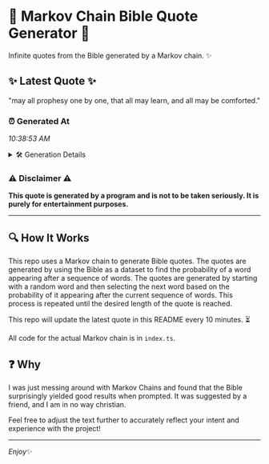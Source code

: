 # 📖 Markov Chain Bible Quote Generator 📖

Infinite quotes from the Bible generated by a Markov chain. ✨

## ✨ Latest Quote ✨
"may all prophesy one by one, that all may learn, and all may be comforted."

### ⏰ Generated At
*10:38:53 AM*

<details>
    <summary>🛠️ Generation Details</summary>
    <p>
        <strong>🌱 Seed:</strong> may<br>
        <strong>🔄 Iterations:</strong> 14<br>
        <strong>📜 Context History:</strong><br>[ may ]: all<br>[ may, all ]: prophesy<br>[ may, all, prophesy ]: one<br>[ may, all, prophesy, one ]: by<br>[ may, all, prophesy, one, by ]: one,<br>[ may, all, prophesy, one, by, one, ]: that<br>[ all, prophesy, one, by, one,, that ]: all<br>[ prophesy, one, by, one,, that, all ]: may<br>[ one, by, one,, that, all, may ]: learn,<br>[ by, one,, that, all, may, learn, ]: and<br>[ one,, that, all, may, learn,, and ]: all<br>[ that, all, may, learn,, and, all ]: may<br>[ all, may, learn,, and, all, may ]: be<br>[ may, learn,, and, all, may, be ]: comforted.<br>
    </p>
</details>

### ⚠️ Disclaimer ⚠️
**This quote is generated by a program and is not to be taken seriously. It is purely for entertainment purposes.**

---

## 🔍 How It Works

This repo uses a Markov chain to generate Bible quotes. The quotes are generated by using the Bible as a dataset to find the probability of a word appearing after a sequence of words. The quotes are generated by starting with a random word and then selecting the next word based on the probability of it appearing after the current sequence of words. This process is repeated until the desired length of the quote is reached.

This repo will update the latest quote in this README every 10 minutes. ⏳

All code for the actual Markov chain is in `index.ts`.

## ❓ Why

I was just messing around with Markov Chains and found that the Bible surprisingly yielded good results when prompted. 
It was suggested by a friend, and I am in no way christian.

Feel free to adjust the text further to accurately reflect your intent and experience with the project!

---

*Enjoy*✨
